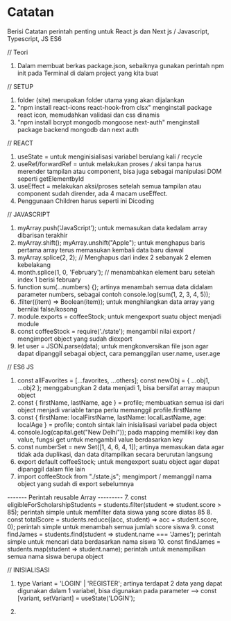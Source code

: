 # Catatan
Berisi Catatan perintah penting untuk React js dan Next js / Javascript, Typescript, JS ES6

// Teori
1. Dalam membuat berkas package.json, sebaiknya gunakan perintah npm init pada Terminal di dalam project yang kita buat

// SETUP
1. folder (site) merupakan folder utama yang akan dijalankan
2. "npm install react-icons react-hook-from clsx" menginstall package react icon, memudahkan validasi dan css dinamis
3. "npm install bcrypt mongodb mongoose next-auth" menginstall package backend mongodb dan next auth

// REACT
1. useState = untuk menginisialisasi variabel berulang kali / recycle
2. useRef/forwardRef = untuk melakukan proses / aksi tanpa harus merender tampilan atau component, bisa juga sebagai manipulasi DOM seperti getElementbyId
3. useEffect = melakukan aksi/proses setelah semua tampilan atau component sudah dirender, ada 4 macam useEffect.
4. Penggunaan Children harus seperti ini <SayHello>Dicoding</SayHello>

// JAVASCRIPT
1. myArray.push('JavaScript'); untuk memasukan data kedalam array dibarisan terakhir
2. myArray.shift(); myArray.unshift("Apple"); untuk menghapus baris pertama array terus memasukan kembali data baru diawal
3. myArray.splice(2, 2);   // Menghapus dari index 2 sebanyak 2 elemen kebelakang
4. month.splice(1, 0, 'February'); // menambahkan element baru setelah index 1 berisi february
5. function sum(...numbers) {}; artinya menambah semua data didalam parameter numbers, sebagai contoh console.log(sum(1, 2, 3, 4, 5));
6. .filter((item) => Boolean(item)); untuk menghilangkan data array yang bernilai false/kosong
7. module.exports = coffeeStock; untuk mengexport suatu object menjadi module
8. const coffeeStock = require('./state'); mengambil nilai export / mengimport object yang sudah diexport
9. let user = JSON.parse(data); untuk mengkonversikan file json agar dapat dipanggil sebagai object, cara pemanggilan user.name, user.age

// ES6 JS
1. const allFavorites = [...favorites, ...others]; const newObj = { ...obj1, ...obj2 }; menggabungkan 2 data menjadi 1, bisa bersifat array maupun object
2. const { firstName, lastName, age } = profile; membuatkan semua isi dari object menjadi variable tanpa perlu memanggil profile.firstName
3. const { firstName: localFirstName, lastName: localLastName, age: localAge } = profile; contoh sintak lain inisialisasi variabel pada object
4. console.log(capital.get("New Delhi")); pada mapping memiliki key dan value, fungsi get untuk mengambil value berdasarkan key
5. const numberSet = new Set([1, 4, 6, 4, 1]); artinya memasukan data agar tidak ada duplikasi, dan data ditampilkan secara berurutan langsung
6. export default coffeeStock; untuk mengexport suatu object agar dapat dipanggil dalam file lain
7. import coffeeStock from "./state.js"; mengimport / memanggil nama object yang sudah di export sebelumnya

------- Perintah reusable Array ---------
7. const eligibleForScholarshipStudents = students.filter(student => student.score > 85); perintah simple untuk memfilter data siswa yang score diatas 85
8. const totalScore = students.reduce((acc, student) => acc + student.score, 0); perintah simple untuk menambah semua jumlah score siswa
9. const findJames = students.find(student => student.name === 'James'); perintah simple untuk mencari data berdasarkan nama siswa
10. const findJames = students.map(student => student.name); perintah untuk menampilkan semua nama siswa berupa object


// INISIALISASI
1. type Variant = 'LOGIN' | 'REGISTER'; artinya terdapat 2 data yang dapat digunakan dalam 1 variabel, bisa digunakan pada parameter
--> const [variant, setVariant] = useState<Variant>('LOGIN');

2. 
